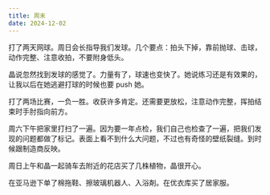 ```yaml
---
title: 周末
date: 2024-12-02
---
```

打了两天网球。周日会长指导我们发球。几个要点：拍头下掉，靠前抛球、击球，动作完整、注意收拍，不要附身低头。

晶说忽然找到发球的感觉了。力量有了，球速也变快了。她说练习还是有效果的，让我以后在她逃避打球的时候也要 push 她。

打了两场比赛，一负一胜。收获许多肯定。还需要更放松，注意动作完整，挥拍结束时手肘指向前方。

周六下午把家里打扫了一遍。因为要一年点检，我们自己也检查了一遍，把我们发现的问题都做了标记。表面上看不到什么大问题，不过也有奇怪的壁纸裂缝。到时候跟制造商反映。

周日上午和晶一起骑车去附近的花店买了几株植物，晶很开心。

在亚马逊下单了棉拖鞋、擦玻璃机器人、入浴剤。在优衣库买了居家服。